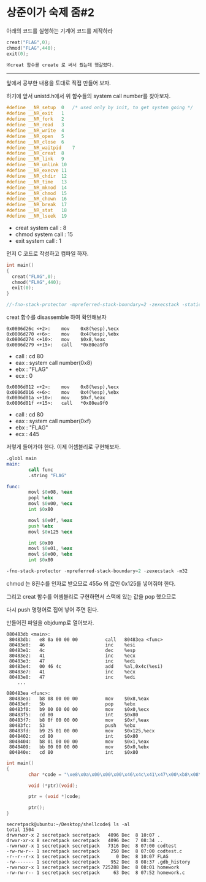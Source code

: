 # 상준이가 숙제 줌#2

아래의 코드를 실행하는 기계어 코드를 제작하라

```c
creat("FLAG",0);
chmod("FLAG",440);
exit(0);

※creat 함수를 create 로 써서 줬는데 햇갈렸다.
```
---

앞에서 공부한 내용을 토대로 직접 만들어 보자.

하기에 앞서 unistd.h에서 위 함수들의 system call number를 찾아보자.
```c
#define __NR_setup	0	/* used only by init, to get system going */
#define __NR_exit	1
#define __NR_fork	2
#define __NR_read	3
#define __NR_write	4
#define __NR_open	5
#define __NR_close	6
#define __NR_waitpid	7
#define __NR_creat	8
#define __NR_link	9
#define __NR_unlink	10
#define __NR_execve	11
#define __NR_chdir	12
#define __NR_time	13
#define __NR_mknod	14
#define __NR_chmod	15
#define __NR_chown	16
#define __NR_break	17
#define __NR_stat	18
#define __NR_lseek	19
```

* creat system call : 8
* chmod system call : 15
* exit system call : 1

먼저 C 코드로 작성하고 컴파일 하자.
```c
int main()
{
  creat("FLAG",0);
  chmod("FLAG",440);
  exit(0);
}

//-fno-stack-protector -mpreferred-stack-boundary=2 -zexecstack -static -m32
```

creat 함수를 disassemble 하여 확인해보자
```
0x0806d26c <+2>:	mov    0x8(%esp),%ecx
0x0806d270 <+6>:	mov    0x4(%esp),%ebx
0x0806d274 <+10>:	mov    $0x8,%eax
0x0806d279 <+15>:	call   *0x80ea9f0
```

* call : cd 80
* eax : system call number(0x8)
* ebx : "FLAG"
* ecx : 0

```
0x0806d012 <+2>:	mov    0x8(%esp),%ecx
0x0806d016 <+6>:	mov    0x4(%esp),%ebx
0x0806d01a <+10>:	mov    $0xf,%eax
0x0806d01f <+15>:	call   *0x80ea9f0
```
* call : cd 80
* eax : system call number(0xf)
* ebx : "FLAG"
* ecx : 445

저렇게 들어가야 한다. 이제 어셈블리로 구현해보자.

```asm
.globl main
main:
        call func
        .string "FLAG"

func:
        movl $0x08, %eax
        popl %ebx
        movl $0x00, %ecx
        int $0x80

        movl $0x0f, %eax
        push %ebx
        movl $0x125 %ecx

        int $0x80
        movl $0x01, %eax
        movl $0x00, %ebx
        int $0x80

-fno-stack-protector -mpreferred-stack-boundary=2 -zexecstack -m32
```
chmod 는 8진수를 인자로 받으므로 455o 의 값인 0x125를 넣어줘야 한다.

그리고 creat 함수를 어셈블리로 구현하면서 스택에 있는 값을 pop 했으므로

다시 push 명령어로 집어 넣어 주면 된다.


만들어진 파일을 objdump로 열어보자.

```
080483db <main>:
 80483db:	e8 0a 00 00 00       	call   80483ea <func>
 80483e0:	46                   	inc    %esi
 80483e1:	4c                   	dec    %esp
 80483e2:	41                   	inc    %ecx
 80483e3:	47                   	inc    %edi
 80483e4:	00 46 4c             	add    %al,0x4c(%esi)
 80483e7:	41                   	inc    %ecx
 80483e8:	47                   	inc    %edi
	...

080483ea <func>:
 80483ea:	b8 08 00 00 00       	mov    $0x8,%eax
 80483ef:	5b                   	pop    %ebx
 80483f0:	b9 00 00 00 00       	mov    $0x0,%ecx
 80483f5:	cd 80                	int    $0x80
 80483f7:	b8 0f 00 00 00       	mov    $0xf,%eax
 80483fc:	53                   	push   %ebx
 80483fd:	b9 25 01 00 00       	mov    $0x125,%ecx
 8048402:	cd 80                	int    $0x80
 8048404:	b8 01 00 00 00       	mov    $0x1,%eax
 8048409:	bb 00 00 00 00       	mov    $0x0,%ebx
 804840e:	cd 80                	int    $0x80
```

```c
int main()
{
        char *code = "\xe8\x0a\x00\x00\x00\x46\x4c\x41\x47\x00\xb8\x08\x00\x00\x00\x5b\xb9\x00\x00\x00\x00\xcd\x80\xb8\x0f\x00\x00\x00\x53\xb9\x25\x01\x00\x00\xcd\x80\xb8\x01\x00\x00\x00\xbb\x00\x00\x00\x00\xcd\x80"

        void (*ptr)(void);

        ptr = (void *)code;

        ptr();
}
```

```
secretpack@ubuntu:~/Desktop/shellcode$ ls -al
total 1504
drwxrwxr-x 2 secretpack secretpack   4096 Dec  8 10:07 .
drwxr-xr-x 8 secretpack secretpack   4096 Dec  7 08:34 ..
-rwxrwxr-x 1 secretpack secretpack   7316 Dec  8 07:00 codtest
-rw-rw-r-- 1 secretpack secretpack    250 Dec  8 07:00 codtest.c
-r--r--r-x 1 secretpack secretpack      0 Dec  8 10:07 FLAG
-rw------- 1 secretpack secretpack    952 Dec  8 08:37 .gdb_history
-rwxrwxr-x 1 secretpack secretpack 725288 Dec  8 08:01 homework
-rw-rw-r-- 1 secretpack secretpack     63 Dec  8 07:52 homework.c
```
